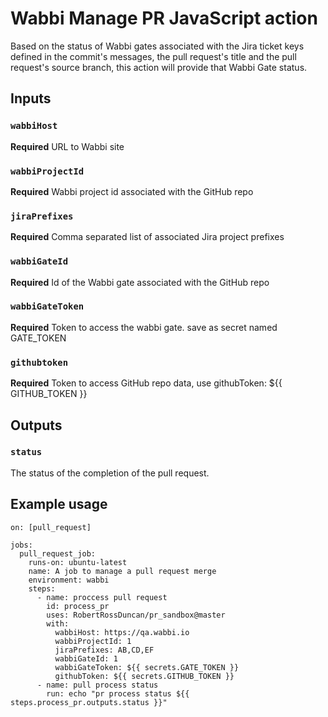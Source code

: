 # Wabbi Manage PR JavaScript action
Based on the status of Wabbi gates associated with the Jira ticket keys defined 
in the commit's messages, the pull request's title and the pull request's source
branch, this action will provide that Wabbi Gate status.

## Inputs
### `wabbiHost`
**Required** URL to Wabbi site
### `wabbiProjectId`
**Required** Wabbi project id associated with the GitHub repo
### `jiraPrefixes`
**Required** Comma separated list of associated Jira project prefixes
### `wabbiGateId`
**Required** Id of the Wabbi gate associated with the GitHub repo
### `wabbiGateToken`
**Required** Token to access the wabbi gate. save as secret named GATE_TOKEN
### `githubtoken`
**Required** Token to access GitHub repo data, use githubToken: ${{ GITHUB_TOKEN }}

## Outputs
### `status`
The status of the completion of the pull request.

## Example usage
```
on: [pull_request]

jobs:
  pull_request_job:
    runs-on: ubuntu-latest
    name: A job to manage a pull request merge
    environment: wabbi
    steps:
      - name: proccess pull request
        id: process_pr
        uses: RobertRossDuncan/pr_sandbox@master
        with:
          wabbiHost: https://qa.wabbi.io
          wabbiProjectId: 1
          jiraPrefixes: AB,CD,EF
          wabbiGateId: 1
          wabbiGateToken: ${{ secrets.GATE_TOKEN }}
          githubToken: ${{ secrets.GITHUB_TOKEN }}
      - name: pull process status
        run: echo "pr process status ${{ steps.process_pr.outputs.status }}"
```